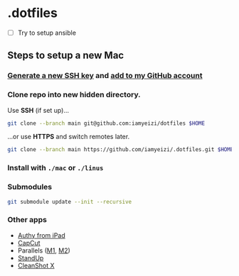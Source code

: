 # .dotfiles

- [ ] Try to setup ansible

## Steps to setup a new Mac

### [Generate a new SSH key](https://docs.github.com/en/authentication/connecting-to-github-with-ssh/generating-a-new-ssh-key-and-adding-it-to-the-ssh-agent) and [add to my GitHub account](https://docs.github.com/en/authentication/connecting-to-github-with-ssh/adding-a-new-ssh-key-to-your-github-account)

### Clone repo into new hidden directory.

Use **SSH** (if set up)...

```zsh
git clone --branch main git@github.com:iamyeizi/dotfiles $HOME
```

...or use **HTTPS** and switch remotes later.

```zsh
git clone --branch main https://github.com/iamyeizi/.dotfiles.git $HOME
```

### Install with `./mac` or `./linus`

### Submodules

```zsh
git submodule update --init --recursive
```

### Other apps

- [Authy from iPad](https://apps.apple.com/ar/app/twilio-authy/id494168017?l=en)
- [CapCut](https://apps.apple.com/ar/app/capcut-video-editor/id1500855883?l=en)
- Parallels ([M1](https://haxmac.cc/?s=parallels), [M2](https://nmac.to/search/?q=parallels#gsc.tab=0&gsc.q=parallels&gsc.page=1))
- [StandUp](https://apps.apple.com/ar/app/standup/id1439378680?l=en&mt=12)
- [CleanShot X]()
